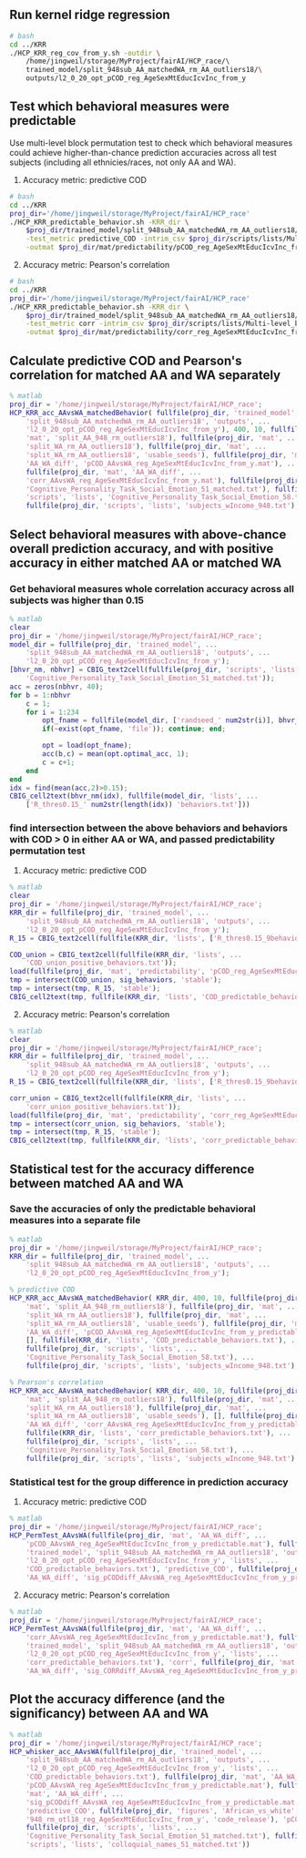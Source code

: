 ## Run kernel ridge regression

```bash
# bash
cd ../KRR
./HCP_KRR_reg_cov_from_y.sh -outdir \
    /home/jingweil/storage/MyProject/fairAI/HCP_race/\ 
    trained_model/split_948sub_AA_matchedWA_rm_AA_outliers18/\
    outputs/l2_0_20_opt_pCOD_reg_AgeSexMtEducIcvInc_from_y
```

## Test which behavioral measures were predictable

Use multi-level block permutation test to check which behavioral measures could achieve higher-than-chance prediction accuracies across all test subjects (including all ethnicies/races, not only AA and WA).

1. Accuracy metric: predictive COD

```bash
# bash
cd ../KRR
proj_dir='/home/jingweil/storage/MyProject/fairAI/HCP_race'
./HCP_KRR_predictable_behavior.sh -KRR_dir \
    $proj_dir/trained_model/split_948sub_AA_matchedWA_rm_AA_outliers18/outputs/l2_0_20_opt_pCOD_reg_AgeSexMtEducIcvInc_from_y \
    -test_metric predictive_COD -intrim_csv $proj_dir/scripts/lists/Multi-level_block_perm_948.csv \
    -outmat $proj_dir/mat/predictability/pCOD_reg_AgeSexMtEducIcvInc_from_y.mat
```

2. Accuracy metric: Pearson's correlation

```bash
# bash
cd ../KRR
proj_dir='/home/jingweil/storage/MyProject/fairAI/HCP_race'
./HCP_KRR_predictable_behavior.sh -KRR_dir \
    $proj_dir/trained_model/split_948sub_AA_matchedWA_rm_AA_outliers18/outputs/l2_0_20_opt_pCOD_reg_AgeSexMtEducIcvInc_from_y \
    -test_metric corr -intrim_csv $proj_dir/scripts/lists/Multi-level_block_perm_948.csv \
    -outmat $proj_dir/mat/predictability/corr_reg_AgeSexMtEducIcvInc_from_y.mat
```

## Calculate predictive COD and Pearson's correlation for matched AA and WA separately

```matlab
% matlab
proj_dir = '/home/jingweil/storage/MyProject/fairAI/HCP_race';
HCP_KRR_acc_AAvsWA_matchedBehavior( fullfile(proj_dir, 'trained_model', ...
    'split_948sub_AA_matchedWA_rm_AA_outliers18', 'outputs', ...
    'l2_0_20_opt_pCOD_reg_AgeSexMtEducIcvInc_from_y'), 400, 10, fullfile(proj_dir, ...
    'mat', 'split_AA_948_rm_outliers18'), fullfile(proj_dir, 'mat', ...
    'split_WA_rm_AA_outliers18'), fullfile(proj_dir, 'mat', ...
    'split_WA_rm_AA_outliers18', 'usable_seeds'), fullfile(proj_dir, 'mat', ...
    'AA_WA_diff', 'pCOD_AAvsWA_reg_AgeSexMtEducIcvInc_from_y.mat'), ...
    fullfile(proj_dir, 'mat', 'AA_WA_diff', ...
    'corr_AAvsWA_reg_AgeSexMtEducIcvInc_from_y.mat'), fullfile(proj_dir, 'scripts', 'lists', ...
    'Cognitive_Personality_Task_Social_Emotion_51_matched.txt'), fullfile(proj_dir, ...
    'scripts', 'lists', 'Cognitive_Personality_Task_Social_Emotion_58.txt'), ...
    fullfile(proj_dir, 'scripts', 'lists', 'subjects_wIncome_948.txt') )
```

## Select behavioral measures with above-chance overall prediction accuracy, and with positive accuracy in either matched AA or matched WA

### Get behavioral measures whole correlation accuracy across all subjects was higher than 0.15

```matlab
% matlab
clear
proj_dir = '/home/jingweil/storage/MyProject/fairAI/HCP_race';
model_dir = fullfile(proj_dir, 'trained_model', ...
    'split_948sub_AA_matchedWA_rm_AA_outliers18', 'outputs', ...
    'l2_0_20_opt_pCOD_reg_AgeSexMtEducIcvInc_from_y');
[bhvr_nm, nbhvr] = CBIG_text2cell(fullfile(proj_dir, 'scripts', 'lists', ...
    'Cognitive_Personality_Task_Social_Emotion_51_matched.txt'));
acc = zeros(nbhvr, 40);
for b = 1:nbhvr
    c = 1;
    for i = 1:234
        opt_fname = fullfile(model_dir, ['randseed_' num2str(i)], bhvr_nm{b}, ['final_result_' bhvr_nm{b} '.mat']);
        if(~exist(opt_fname, 'file')); continue; end;

        opt = load(opt_fname);
        acc(b,c) = mean(opt.optimal_acc, 1);
        c = c+1;
    end
end
idx = find(mean(acc,2)>0.15);
CBIG_cell2text(bhvr_nm(idx), fullfile(model_dir, 'lists', ...
    ['R_thres0.15_' num2str(length(idx)) 'behaviors.txt']))
```

### find intersection between the above behaviors and behaviors with COD > 0 in either AA or WA, and passed predictability permutation test

1. Accuracy metric: predictive COD

```matlab
% matlab
clear
proj_dir = '/home/jingweil/storage/MyProject/fairAI/HCP_race';
KRR_dir = fullfile(proj_dir, 'trained_model', ...
    'split_948sub_AA_matchedWA_rm_AA_outliers18', 'outputs', ...
    'l2_0_20_opt_pCOD_reg_AgeSexMtEducIcvInc_from_y');
R_15 = CBIG_text2cell(fullfile(KRR_dir, 'lists', ['R_thres0.15_9behaviors.txt']));

COD_union = CBIG_text2cell(fullfile(KRR_dir, 'lists', ...
    'COD_union_positive_behaviors.txt'));
load(fullfile(proj_dir, 'mat', 'predictability', 'pCOD_reg_AgeSexMtEducIcvInc_from_y.mat'))
tmp = intersect(COD_union, sig_behaviors, 'stable');
tmp = intersect(tmp, R_15, 'stable');
CBIG_cell2text(tmp, fullfile(KRR_dir, 'lists', 'COD_predictable_behaviors.txt'))
```

2. Accuracy metric: Pearson's correlation

```matlab
% matlab
clear
proj_dir = '/home/jingweil/storage/MyProject/fairAI/HCP_race';
KRR_dir = fullfile(proj_dir, 'trained_model', ...
    'split_948sub_AA_matchedWA_rm_AA_outliers18', 'outputs', ...
    'l2_0_20_opt_pCOD_reg_AgeSexMtEducIcvInc_from_y');
R_15 = CBIG_text2cell(fullfile(KRR_dir, 'lists', ['R_thres0.15_9behaviors.txt']));

corr_union = CBIG_text2cell(fullfile(KRR_dir, 'lists', ...
    'corr_union_positive_behaviors.txt'));
load(fullfile(proj_dir, 'mat', 'predictability', 'corr_reg_AgeSexMtEducIcvInc_from_y.mat'))
tmp = intersect(corr_union, sig_behaviors, 'stable');
tmp = intersect(tmp, R_15, 'stable');
CBIG_cell2text(tmp, fullfile(KRR_dir, 'lists', 'corr_predictable_behaviors.txt'))
```

## Statistical test for the accuracy difference between matched AA and WA

### Save the accuracies of only the predictable behavioral measures into a separate file

```matlab
% matlab
proj_dir = '/home/jingweil/storage/MyProject/fairAI/HCP_race';
KRR_dir = fullfile(proj_dir, 'trained_model', ...
    'split_948sub_AA_matchedWA_rm_AA_outliers18', 'outputs', ...
    'l2_0_20_opt_pCOD_reg_AgeSexMtEducIcvInc_from_y');

% predictive COD
HCP_KRR_acc_AAvsWA_matchedBehavior( KRR_dir, 400, 10, fullfile(proj_dir, ...
    'mat', 'split_AA_948_rm_outliers18'), fullfile(proj_dir, 'mat', ...
    'split_WA_rm_AA_outliers18'), fullfile(proj_dir, 'mat', ...
    'split_WA_rm_AA_outliers18', 'usable_seeds'), fullfile(proj_dir, 'mat', ...
    'AA_WA_diff', 'pCOD_AAvsWA_reg_AgeSexMtEducIcvInc_from_y_predictable.mat'), ...
    [], fullfile(KRR_dir, 'lists', 'COD_predictable_behaviors.txt'), ...
    fullfile(proj_dir, 'scripts', 'lists', ...
    'Cognitive_Personality_Task_Social_Emotion_58.txt'), ...
    fullfile(proj_dir, 'scripts', 'lists', 'subjects_wIncome_948.txt') )

% Pearson's correlation
HCP_KRR_acc_AAvsWA_matchedBehavior( KRR_dir, 400, 10, fullfile(proj_dir, ...
    'mat', 'split_AA_948_rm_outliers18'), fullfile(proj_dir, 'mat', ...
    'split_WA_rm_AA_outliers18'), fullfile(proj_dir, 'mat', ...
    'split_WA_rm_AA_outliers18', 'usable_seeds'), [], fullfile(proj_dir, 'mat', ...
    'AA_WA_diff', 'corr_AAvsWA_reg_AgeSexMtEducIcvInc_from_y_predictable.mat'), ...
    fullfile(KRR_dir, 'lists', 'corr_predictable_behaviors.txt'), ...
    fullfile(proj_dir, 'scripts', 'lists', ...
    'Cognitive_Personality_Task_Social_Emotion_58.txt'), ...
    fullfile(proj_dir, 'scripts', 'lists', 'subjects_wIncome_948.txt') )
```

### Statistical test for the group difference in prediction accuracy

1. Accuracy metric: predictive COD

```matlab
% matlab
proj_dir = '/home/jingweil/storage/MyProject/fairAI/HCP_race';
HCP_PermTest_AAvsWA(fullfile(proj_dir, 'mat', 'AA_WA_diff', ...
    'pCOD_AAvsWA_reg_AgeSexMtEducIcvInc_from_y_predictable.mat'), fullfile(proj_dir, ...
    'trained_model', 'split_948sub_AA_matchedWA_rm_AA_outliers18', 'outputs', ...
    'l2_0_20_opt_pCOD_reg_AgeSexMtEducIcvInc_from_y', 'lists', ...
    'COD_predictable_behaviors.txt'), 'predictive_COD', fullfile(proj_dir, 'mat', ...
    'AA_WA_diff', 'sig_pCODdiff_AAvsWA_reg_AgeSexMtEducIcvInc_from_y_predictable.mat'))
```

2. Accuracy metric: Pearson's correlation
 
```matlab
% matlab
proj_dir = '/home/jingweil/storage/MyProject/fairAI/HCP_race';
HCP_PermTest_AAvsWA(fullfile(proj_dir, 'mat', 'AA_WA_diff', ...
    'corr_AAvsWA_reg_AgeSexMtEducIcvInc_from_y_predictable.mat'), fullfile(proj_dir, ...
    'trained_model', 'split_948sub_AA_matchedWA_rm_AA_outliers18', 'outputs', ...
    'l2_0_20_opt_pCOD_reg_AgeSexMtEducIcvInc_from_y', 'lists', ...
    'corr_predictable_behaviors.txt'), 'corr', fullfile(proj_dir, 'mat', ...
    'AA_WA_diff', 'sig_CORRdiff_AAvsWA_reg_AgeSexMtEducIcvInc_from_y_predictable.mat'))
```

## Plot the accuracy difference (and the significancy) between AA and WA

```matlab
% matlab
proj_dir = '/home/jingweil/storage/MyProject/fairAI/HCP_race';
HCP_whisker_acc_AAvsWA(fullfile(proj_dir, 'trained_model', ...
    'split_948sub_AA_matchedWA_rm_AA_outliers18', 'outputs', ...
    'l2_0_20_opt_pCOD_reg_AgeSexMtEducIcvInc_from_y', 'lists', ...
    'COD_predictable_behaviors.txt'), fullfile(proj_dir, 'mat', 'AA_WA_diff', ...
    'pCOD_AAvsWA_reg_AgeSexMtEducIcvInc_from_y_predictable.mat'), fullfile(proj_dir, ...
    'mat', 'AA_WA_diff', ...
    'sig_pCODdiff_AAvsWA_reg_AgeSexMtEducIcvInc_from_y_predictable.mat'), ...
    'predictive_COD', fullfile(proj_dir, 'figures', 'African_vs_white', ...
    '948_rm_otl18_reg_AgeSexMtEducIcvInc_from_y', 'code_release'), 'pCOD_sort_by_diff', ...
    fullfile(proj_dir, 'scripts', 'lists', ...
    'Cognitive_Personality_Task_Social_Emotion_51_matched.txt'), fullfile(proj_dir, ...
    'scripts', 'lists', 'colloquial_names_51_matched.txt'))
```
